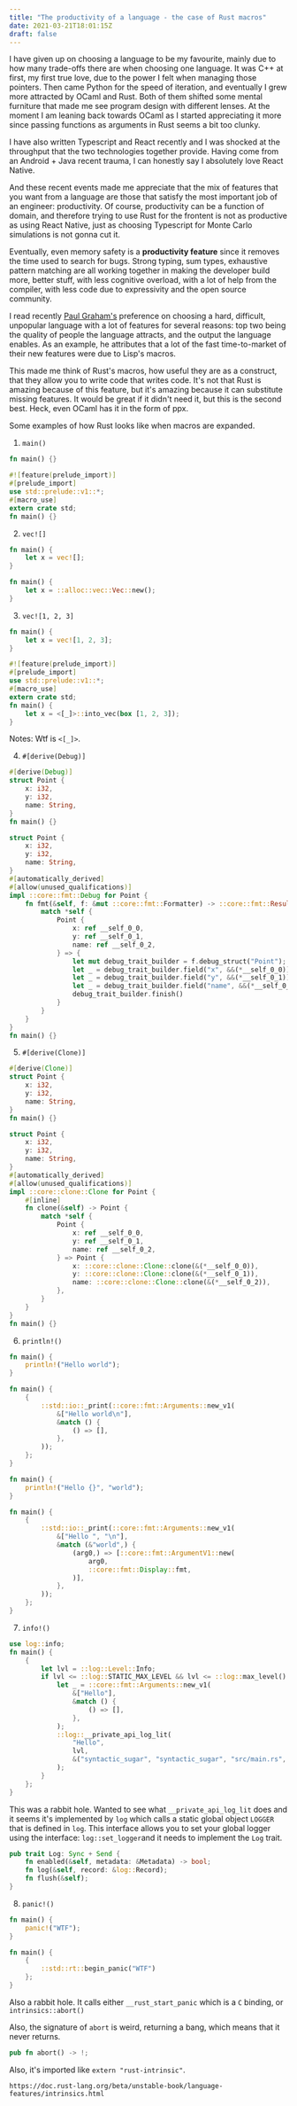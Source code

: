 ```yaml
---
title: "The productivity of a language - the case of Rust macros"
date: 2021-03-21T18:01:15Z
draft: false
---
```


I have given up on choosing a language to be my favourite, mainly due to how many trade-offs there are when choosing one language. It was C++ at first, my first true love, due to the power I felt when managing those pointers. Then came Python for the speed of iteration, and eventually I grew more attracted by OCaml and Rust. Both of them shifted some mental furniture that made me see program design with different lenses. At the moment I am leaning back towards OCaml as I started appreciating it more since passing functions as arguments in Rust seems a bit too clunky.

I have also written Typescript and React recently and I was shocked at the throughput that the two technologies together provide. Having come from an Android + Java recent trauma, I can honestly say I absolutely love React Native.

And these recent events made me appreciate that the mix of features that you want from a language are those that satisfy the most important job of an engineer: productivity. Of course, productivity can be a function of domain, and therefore trying to use Rust for the frontent is not as productive as using React Native, just as choosing Typescript for Monte Carlo simulations is not gonna cut it.

Eventually, even memory safety is a **productivity feature** since it removes the time used to search for bugs. Strong typing, sum types, exhaustive pattern matching are all working together in making the developer build more, better stuff, with less cognitive overload, with a lot of help from the compiler, with less code due to expressivity and the open source community.

I read recently [Paul Graham's](http://www.paulgraham.com/avg.html) preference on choosing a hard, difficult, unpopular language with a lot of features for several reasons: top two being the quality of people the language attracts, and the output the language enables. As an example, he attributes that a lot of the fast time-to-market of their new features were due to Lisp's macros.

This made me think of Rust's macros, how useful they are as a construct, that they allow you to write code that writes code. It's not that Rust is amazing because of this feature, but it's amazing because it can substitute missing features. It would be great if it didn't need it, but this is the second best. Heck, even OCaml has it in the form of ppx.

Some examples of how Rust looks like when macros are expanded.


1. `main()`

```rs
fn main() {}
```


```rs
#![feature(prelude_import)]
#[prelude_import]
use std::prelude::v1::*;
#[macro_use]
extern crate std;
fn main() {}
```

2. `vec![]`

```rs
fn main() {
    let x = vec![];
}
```

```rs
fn main() {
    let x = ::alloc::vec::Vec::new();
}
```

3. `vec![1, 2, 3]`
```rs
fn main() {
    let x = vec![1, 2, 3];
}
```

```rs
#![feature(prelude_import)]
#[prelude_import]
use std::prelude::v1::*;
#[macro_use]
extern crate std;
fn main() {
    let x = <[_]>::into_vec(box [1, 2, 3]);
}
```

Notes: Wtf is `<[_]>`.

4. `#[derive(Debug)]`

```rs
#[derive(Debug)]
struct Point {
    x: i32,
    y: i32,
    name: String,
}
fn main() {}
```

```rs
struct Point {
    x: i32,
    y: i32,
    name: String,
}
#[automatically_derived]
#[allow(unused_qualifications)]
impl ::core::fmt::Debug for Point {
    fn fmt(&self, f: &mut ::core::fmt::Formatter) -> ::core::fmt::Result {
        match *self {
            Point {
                x: ref __self_0_0,
                y: ref __self_0_1,
                name: ref __self_0_2,
            } => {
                let mut debug_trait_builder = f.debug_struct("Point");
                let _ = debug_trait_builder.field("x", &&(*__self_0_0));
                let _ = debug_trait_builder.field("y", &&(*__self_0_1));
                let _ = debug_trait_builder.field("name", &&(*__self_0_2));
                debug_trait_builder.finish()
            }
        }
    }
}
fn main() {}
```

5. `#[derive(Clone)]`

```rs
#[derive(Clone)]
struct Point {
    x: i32,
    y: i32,
    name: String,
}
fn main() {}
```

```rs
struct Point {
    x: i32,
    y: i32,
    name: String,
}
#[automatically_derived]
#[allow(unused_qualifications)]
impl ::core::clone::Clone for Point {
    #[inline]
    fn clone(&self) -> Point {
        match *self {
            Point {
                x: ref __self_0_0,
                y: ref __self_0_1,
                name: ref __self_0_2,
            } => Point {
                x: ::core::clone::Clone::clone(&(*__self_0_0)),
                y: ::core::clone::Clone::clone(&(*__self_0_1)),
                name: ::core::clone::Clone::clone(&(*__self_0_2)),
            },
        }
    }
}
fn main() {}
```

6. `println!()`
```rs
fn main() {
    println!("Hello world");
}
```

```rs
fn main() {
    {
        ::std::io::_print(::core::fmt::Arguments::new_v1(
            &["Hello world\n"],
            &match () {
                () => [],
            },
        ));
    };
}

```

```rs
fn main() {
    println!("Hello {}", "world");
}
```
```rs
fn main() {
    {
        ::std::io::_print(::core::fmt::Arguments::new_v1(
            &["Hello ", "\n"],
            &match (&"world",) {
                (arg0,) => [::core::fmt::ArgumentV1::new(
                    arg0,
                    ::core::fmt::Display::fmt,
                )],
            },
        ));
    };
}
```


7. `info!()`

```rs
use log::info;
fn main() {
    {
        let lvl = ::log::Level::Info;
        if lvl <= ::log::STATIC_MAX_LEVEL && lvl <= ::log::max_level() {
            let _ = ::core::fmt::Arguments::new_v1(
                &["Hello"],
                &match () {
                    () => [],
                },
            );
            ::log::__private_api_log_lit(
                "Hello",
                lvl,
                &("syntactic_sugar", "syntactic_sugar", "src/main.rs", 3u32),
            );
        }
    };
}
```

This was a rabbit hole. Wanted to see what `__private_api_log_lit` does and it seems it's implemented by `log` which calls a static global object `LOGGER` that is defined in `log`. This interface allows you to set your global logger using the interface: ```log::set_logger```and it needs to implement the `Log` trait.
```rs
pub trait Log: Sync + Send {
    fn enabled(&self, metadata: &Metadata) -> bool;
    fn log(&self, record: &log::Record);
    fn flush(&self);
}
```

8. `panic!()`

```rs
fn main() {
    panic!("WTF");
}
```

```rs
fn main() {
    {
        ::std::rt::begin_panic("WTF")
    };
}
```

Also a rabbit hole. It calls either `__rust_start_panic` which is a `C` binding, or `intrinsics::abort()`

Also, the signature of `abort` is weird, returning a bang, which means that it never returns.
```rs
pub fn abort() -> !;
```

Also, it's imported like `extern "rust-intrinsic"`.
```
https://doc.rust-lang.org/beta/unstable-book/language-features/intrinsics.html
```